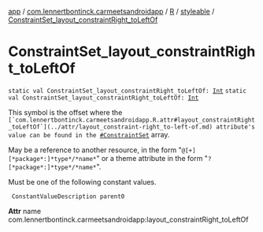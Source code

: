 [app](../../../index.md) / [com.lennertbontinck.carmeetsandroidapp](../../index.md) / [R](../index.md) / [styleable](index.md) / [ConstraintSet_layout_constraintRight_toLeftOf](./-constraint-set_layout_constraint-right_to-left-of.md)

# ConstraintSet_layout_constraintRight_toLeftOf

`static val ConstraintSet_layout_constraintRight_toLeftOf: `[`Int`](https://kotlinlang.org/api/latest/jvm/stdlib/kotlin/-int/index.html)
`static val ConstraintSet_layout_constraintRight_toLeftOf: `[`Int`](https://kotlinlang.org/api/latest/jvm/stdlib/kotlin/-int/index.html)

This symbol is the offset where the ``[`com.lennertbontinck.carmeetsandroidapp.R.attr#layout_constraintRight_toLeftOf`](../attr/layout_constraint-right_to-left-of.md) attribute's value can be found in the ``[`#ConstraintSet`](-constraint-set.md) array.

May be a reference to another resource, in the form "`@[+][*package*:]*type*/*name*`" or a theme attribute in the form "`?[*package*:]*type*/*name*`".

Must be one of the following constant values.

     ConstantValueDescription parent0

**Attr**
name com.lennertbontinck.carmeetsandroidapp:layout_constraintRight_toLeftOf

